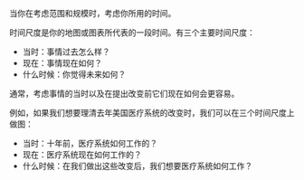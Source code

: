 当你在考虑范围和规模时，考虑你所用的时间。

时间尺度是你的地图或图表所代表的一段时间。有三个主要时间尺度：

- 当时：事情过去怎么样？
- 现在：事情现在如何？
- 什么时候：你觉得未来如何？

通常，考虑事情的当时以及在提出改变前它们现在如何会更容易。

例如，如果我们想要理清去年美国医疗系统的改变时，我们可以在三个时间尺度上做图：

- 当时：十年前，医疗系统如何工作的？
- 现在：医疗系统现在如何工作的？
- 什么时候：在我们做出这些改变后，我们想要医疗系统如何工作？
